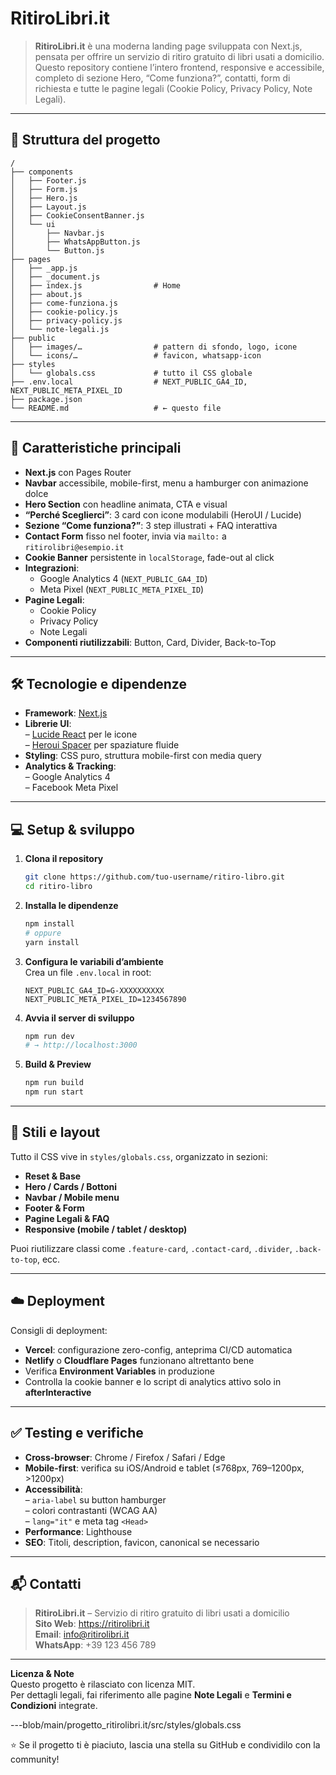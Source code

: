 # RitiroLibri.it

> **RitiroLibri.it** è una moderna landing page sviluppata con Next.js, pensata per offrire un servizio di ritiro gratuito di libri usati a domicilio. Questo repository contiene l’intero frontend, responsive e accessibile, completo di sezione Hero, “Come funziona?”, contatti, form di richiesta e tutte le pagine legali (Cookie Policy, Privacy Policy, Note Legali).

---

## 📂 Struttura del progetto

```
/
├── components
│   ├── Footer.js
│   ├── Form.js
│   ├── Hero.js
│   ├── Layout.js
│   ├── CookieConsentBanner.js
│   └── ui
│       ├── Navbar.js
│       ├── WhatsAppButton.js
│       └── Button.js
├── pages
│   ├── _app.js
│   ├── _document.js
│   ├── index.js                # Home
│   ├── about.js
│   ├── come-funziona.js
│   ├── cookie-policy.js
│   ├── privacy-policy.js
│   └── note-legali.js
├── public
│   ├── images/…                # pattern di sfondo, logo, icone
│   └── icons/…                 # favicon, whatsapp-icon
├── styles
│   └── globals.css             # tutto il CSS globale
├── .env.local                  # NEXT_PUBLIC_GA4_ID, NEXT_PUBLIC_META_PIXEL_ID
├── package.json
└── README.md                   # ← questo file
```

---

## 🚀 Caratteristiche principali

- **Next.js** con Pages Router
- **Navbar** accessibile, mobile-first, menu a hamburger con animazione dolce
- **Hero Section** con headline animata, CTA e visual
- **“Perché Sceglierci”**: 3 card con icone modulabili (HeroUI / Lucide)
- **Sezione “Come funziona?”**: 3 step illustrati + FAQ interattiva
- **Contact Form** fisso nel footer, invia via `mailto:` a `ritirolibri@esempio.it`
- **Cookie Banner** persistente in `localStorage`, fade-out al click
- **Integrazioni**:
  - Google Analytics 4 (`NEXT_PUBLIC_GA4_ID`)
  - Meta Pixel (`NEXT_PUBLIC_META_PIXEL_ID`)
- **Pagine Legali**:
  - Cookie Policy
  - Privacy Policy
  - Note Legali
- **Componenti riutilizzabili**: Button, Card, Divider, Back-to-Top

---

## 🛠️ Tecnologie e dipendenze

- **Framework**: [Next.js](https://nextjs.org/)
- **Librerie UI**:  
  – [Lucide React](https://lucide.dev/) per le icone  
  – [Heroui Spacer](https://github.com/hero-ui/xyz) per spaziature fluide
- **Styling**: CSS puro, struttura mobile-first con media query
- **Analytics & Tracking**:  
  – Google Analytics 4  
  – Facebook Meta Pixel

---

## 💻 Setup & sviluppo

1. **Clona il repository**  
   ```bash
   git clone https://github.com/tuo-username/ritiro-libro.git
   cd ritiro-libro
   ```

2. **Installa le dipendenze**  
   ```bash
   npm install
   # oppure
   yarn install
   ```

3. **Configura le variabili d’ambiente**  
   Crea un file `.env.local` in root:
   ```env
   NEXT_PUBLIC_GA4_ID=G-XXXXXXXXXX
   NEXT_PUBLIC_META_PIXEL_ID=1234567890
   ```

4. **Avvia il server di sviluppo**  
   ```bash
   npm run dev
   # → http://localhost:3000
   ```

5. **Build & Preview**  
   ```bash
   npm run build
   npm run start
   ```

---

## 📐 Stili e layout

Tutto il CSS vive in `styles/globals.css`, organizzato in sezioni:

- **Reset & Base**
- **Hero / Cards / Bottoni**
- **Navbar / Mobile menu**
- **Footer & Form**
- **Pagine Legali & FAQ**
- **Responsive (mobile / tablet / desktop)**

Puoi riutilizzare classi come `.feature-card`, `.contact-card`, `.divider`, `.back-to-top`, ecc.

---

## ☁️ Deployment

Consigli di deployment:

- **Vercel**: configurazione zero-config, anteprima CI/CD automatica
- **Netlify** o **Cloudflare Pages** funzionano altrettanto bene
- Verifica **Environment Variables** in produzione
- Controlla la cookie banner e lo script di analytics attivo solo in **afterInteractive**

---

## ✅ Testing e verifiche

- **Cross-browser**: Chrome / Firefox / Safari / Edge
- **Mobile-first**: verifica su iOS/Android e tablet (≤768px, 769–1200px, >1200px)
- **Accessibilità**:  
  – `aria-label` su button hamburger  
  – colori contrastanti (WCAG AA)  
  – `lang="it"` e meta tag `<Head>`
- **Performance**: Lighthouse  
- **SEO**: Titoli, description, favicon, canonical se necessario

---

## 📬 Contatti

> **RitiroLibri.it** – Servizio di ritiro gratuito di libri usati a domicilio  
> **Sito Web**: https://ritirolibri.it  
> **Email**: info@ritirolibri.it  
> **WhatsApp**: +39 123 456 789  

---

**Licenza & Note**  
Questo progetto è rilasciato con licenza MIT.  
Per dettagli legali, fai riferimento alle pagine **Note Legali** e **Termini e Condizioni** integrate.

---blob/main/progetto_ritirolibri.it/src/styles/globals.css

⭐️ Se il progetto ti è piaciuto, lascia una stella su GitHub e condividilo con la community!
